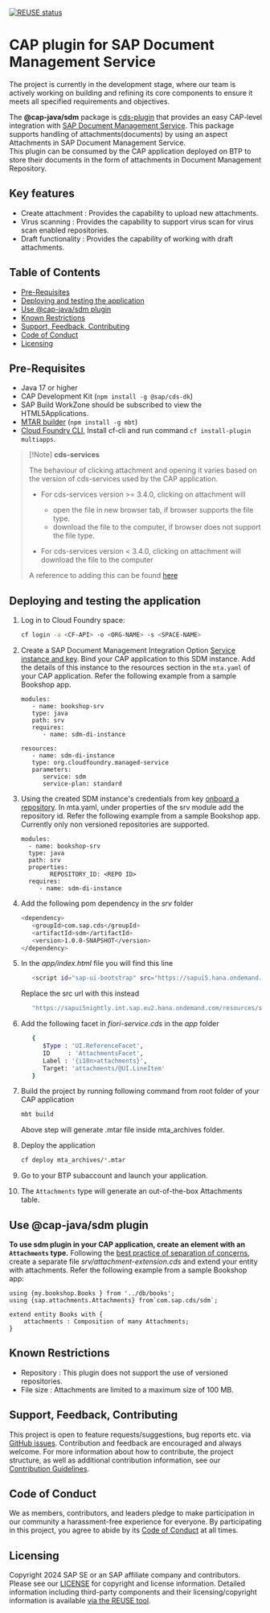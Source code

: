 [![REUSE status](https://api.reuse.software/badge/github.com/cap-java/sdm)](https://api.reuse.software/info/github.com/cap-java/sdm)

# CAP plugin for SAP Document Management Service
The project is currently in the development stage, where our team is actively working on building and refining its core components to ensure it meets all specified requirements and objectives.

The **@cap-java/sdm** package is [cds-plugin](https://cap.cloud.sap/docs/java/cds-plugins#cds-plugin-packages) that provides an easy CAP-level integration with [SAP Document Management Service](https://discovery-center.cloud.sap/serviceCatalog/document-management-service-integration-option). This package supports handling of attachments(documents) by using an aspect Attachments in SAP Document Management Service.  
This plugin can be consumed by the CAP application deployed on BTP to store their documents in the form of attachments in Document Management Repository.

## Key features

- Create attachment : Provides the capability to upload new attachments.
- Virus scanning : Provides the capability to support virus scan for virus scan enabled repositories.
- Draft functionality : Provides the capability of working with draft attachments.

## Table of Contents

- [Pre-Requisites](#pre-requisites)
- [Deploying and testing the application](#deploying-and-testing-the-application)
- [Use @cap-java/sdm plugin](#use-cap-javasdm-plugin)
- [Known Restrictions](#known-restrictions)
- [Support, Feedback, Contributing](#support-feedback-contributing)
- [Code of Conduct](#code-of-conduct)
- [Licensing](#licensing)

## Pre-Requisites
* Java 17 or higher
* CAP Development Kit (`npm install -g @sap/cds-dk`)
* SAP Build WorkZone should be subscribed to view the HTML5Applications.
* [MTAR builder](https://www.npmjs.com/package/mbt) (`npm install -g mbt`)
* [Cloud Foundry CLI](https://docs.cloudfoundry.org/cf-cli/install-go-cli.html), Install cf-cli and run command `cf install-plugin multiapps`.

> [!Note] **cds-services**
>
> The behaviour of clicking attachment and opening it varies based on the version of cds-services used by the CAP application. 
>
> - For cds-services version >= 3.4.0, clicking on attachment will
>   - open the file in new browser tab, if browser supports the file type.
>   - download the file to the computer, if browser does not support the file type.
>
> - For cds-services version < 3.4.0, clicking on attachment will download the file to the computer
>
> A reference to adding this can be found [here](https://github.com/cap-java/sdm/blob/691c329f4c3c17ae390cfcb2db1ef02650585aee/cap-notebook/demoapp/pom.xml#L20)

## Deploying and testing the application

1. Log in to Cloud Foundry space:

   ```sh
   cf login -a <CF-API> -o <ORG-NAME> -s <SPACE-NAME>
   ```

2. Create a SAP Document Management Integration Option [Service instance and key](https://help.sap.com/docs/document-management-service/sap-document-management-service/creating-service-instance-and-service-key). Bind your CAP application to this SDM instance. Add the details of this instance to the resources section in the `mta.yaml` of your CAP application. Refer the following example from a sample Bookshop app.

   ```
   modules:
      - name: bookshop-srv
      type: java
      path: srv
      requires:
         - name: sdm-di-instance
  
   resources:
      - name: sdm-di-instance
      type: org.cloudfoundry.managed-service
      parameters:
         service: sdm
         service-plan: standard
   ```
3. Using the created SDM instance's credentials from key [onboard a repository](https://help.sap.com/docs/document-management-service/sap-document-management-service/onboarding-repository). In mta.yaml, under properties of the srv module add the repository id. Refer the following example from a sample Bookshop app. Currently only non versioned repositories are supported. 

    ```
    modules:
      - name: bookshop-srv
      type: java
      path: srv
      properties:
            REPOSITORY_ID: <REPO ID>
      requires:
         - name: sdm-di-instance
    ```

4. Add the following pom dependency in the _srv_ folder
   
   ```sh
   <dependency>
      <groupId>com.sap.cds</groupId>
      <artifactId>sdm</artifactId>
      <version>1.0.0-SNAPSHOT</version>
   </dependency>
   ```

5. In the _app/index.html_ file you will find this line 
   ```sh
      <script id="sap-ui-bootstrap" src="https://sapui5.hana.ondemand.com/resources/sap-ui-core.js"
   ```
   Replace the src url with this instead
   ```sh
      "https://sapui5nightly.int.sap.eu2.hana.ondemand.com/resources/sap-ui-core.js"
   ```

6. Add the following facet in _fiori-service.cds_ in the _app_ folder
   ```sh
      {
         $Type : 'UI.ReferenceFacet',
         ID     : 'AttachmentsFacet',
         Label : '{i18n>attachments}',
         Target: 'attachments/@UI.LineItem'
      }
   ```

7. Build the project by running following command from root folder of your CAP application
   ```sh
   mbt build
   ```
   Above step will generate .mtar file inside mta_archives folder.

8. Deploy the application
   ```sh
   cf deploy mta_archives/*.mtar
   ```

9. Go to your BTP subaccount and launch your application.

10. The `Attachments` type will generate an out-of-the-box Attachments table.

## Use @cap-java/sdm plugin

**To use sdm plugin in your CAP application, create an element with an `Attachments` type.** Following the [best practice of separation of concerns](https://cap.cloud.sap/docs/guides/domain-modeling#separation-of-concerns), create a separate file _srv/attachment-extension.cds_ and extend your entity with attachments. Refer the following example from a sample Bookshop app:

```
using {my.bookshop.Books } from '../db/books';
using {sap.attachments.Attachments} from`com.sap.cds/sdm`;
 
extend entity Books with {
    attachments : Composition of many Attachments;
}
```

## Known Restrictions

- Repository : This plugin does not support the use of versioned repositories.
- File size : Attachments are limited to a maximum size of 100 MB.

## Support, Feedback, Contributing

This project is open to feature requests/suggestions, bug reports etc. via [GitHub issues](https://github.com/cap-java/sdm/issues). Contribution and feedback are encouraged and always welcome. For more information about how to contribute, the project structure, as well as additional contribution information, see our [Contribution Guidelines](CONTRIBUTING.md).

## Code of Conduct

We as members, contributors, and leaders pledge to make participation in our community a harassment-free experience for everyone. By participating in this project, you agree to abide by its [Code of Conduct](CODE_OF_CONDUCT.md) at all times.

## Licensing

Copyright 2024 SAP SE or an SAP affiliate company and <your-project> contributors. Please see our [LICENSE](LICENSE) for copyright and license information. Detailed information including third-party components and their licensing/copyright information is available [via the REUSE tool](https://api.reuse.software/info/github.com/cap-java/sdm).

